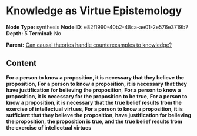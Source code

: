 # Knowledge as Virtue Epistemology

**Node Type:** synthesis
**Node ID:** e82f1990-40b2-48ca-ae01-2e576e3719b7
**Depth:** 5
**Terminal:** No

**Parent:** [Can causal theories handle counterexamples to knowledge?](can-causal-theories-handle-counterexamples-to-knowledge-antithesis-c2df377f-4c37-466c-903a-b4e48a5fe441.md)

## Content

**For a person to know a proposition, it is necessary that they believe the proposition**, **For a person to know a proposition, it is necessary that they have justification for believing the proposition**, **For a person to know a proposition, it is necessary for the proposition to be true**, **For a person to know a proposition, it is necessary that the true belief results from the exercise of intellectual virtues**, **For a person to know a proposition, it is sufficient that they believe the proposition, have justification for believing the proposition, the proposition is true, and the true belief results from the exercise of intellectual virtues**
